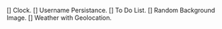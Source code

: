 [] Clock.
[] Username Persistance.
[] To Do List.
[] Random Background Image.
[] Weather with Geolocation.
